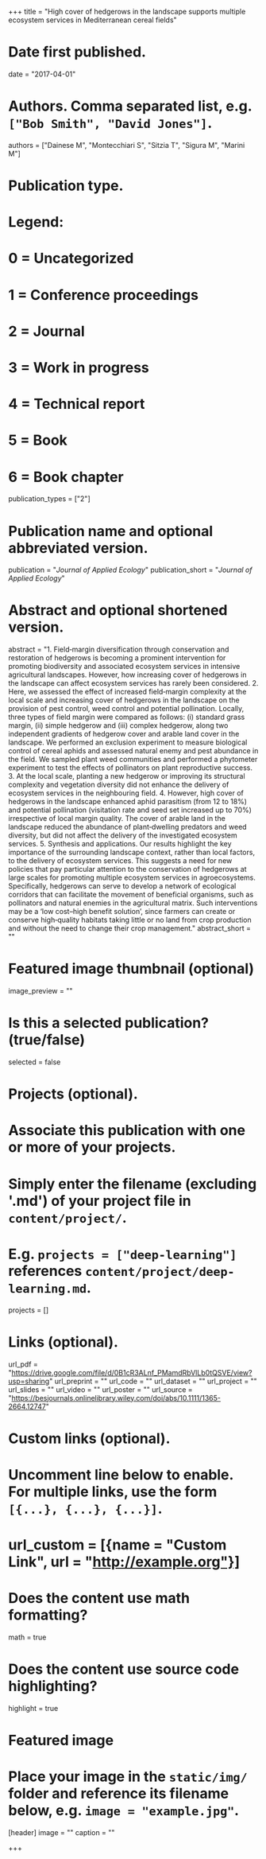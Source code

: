 +++
title = "High cover of hedgerows in the landscape supports multiple ecosystem services in Mediterranean cereal fields"

# Date first published.
date = "2017-04-01"

# Authors. Comma separated list, e.g. `["Bob Smith", "David Jones"]`.
authors = ["Dainese M", "Montecchiari S", "Sitzia T", "Sigura M", "Marini M"]

# Publication type.
# Legend:
# 0 = Uncategorized
# 1 = Conference proceedings
# 2 = Journal
# 3 = Work in progress
# 4 = Technical report
# 5 = Book
# 6 = Book chapter
publication_types = ["2"]

# Publication name and optional abbreviated version.
publication = "*Journal of Applied Ecology*"
publication_short = "*Journal of Applied Ecology*"

# Abstract and optional shortened version.
abstract = "1. Field‐margin diversification through conservation and restoration of hedgerows is becoming a prominent intervention for promoting biodiversity and associated ecosystem services in intensive agricultural landscapes. However, how increasing cover of hedgerows in the landscape can affect ecosystem services has rarely been considered. 2. Here, we assessed the effect of increased field‐margin complexity at the local scale and increasing cover of hedgerows in the landscape on the provision of pest control, weed control and potential pollination. Locally, three types of field margin were compared as follows: (i) standard grass margin, (ii) simple hedgerow and (iii) complex hedgerow, along two independent gradients of hedgerow cover and arable land cover in the landscape. We performed an exclusion experiment to measure biological control of cereal aphids and assessed natural enemy and pest abundance in the field. We sampled plant weed communities and performed a phytometer experiment to test the effects of pollinators on plant reproductive success. 3. At the local scale, planting a new hedgerow or improving its structural complexity and vegetation diversity did not enhance the delivery of ecosystem services in the neighbouring field. 4. However, high cover of hedgerows in the landscape enhanced aphid parasitism (from 12 to 18%) and potential pollination (visitation rate and seed set increased up to 70%) irrespective of local margin quality. The cover of arable land in the landscape reduced the abundance of plant‐dwelling predators and weed diversity, but did not affect the delivery of the investigated ecosystem services. 5. Synthesis and applications. Our results highlight the key importance of the surrounding landscape context, rather than local factors, to the delivery of ecosystem services. This suggests a need for new policies that pay particular attention to the conservation of hedgerows at large scales for promoting multiple ecosystem services in agroecosystems. Specifically, hedgerows can serve to develop a network of ecological corridors that can facilitate the movement of beneficial organisms, such as pollinators and natural enemies in the agricultural matrix. Such interventions may be a ‘low cost–high benefit solution’, since farmers can create or conserve high‐quality habitats taking little or no land from crop production and without the need to change their crop management."
abstract_short = ""

# Featured image thumbnail (optional)
image_preview = ""

# Is this a selected publication? (true/false)
selected = false

# Projects (optional).
#   Associate this publication with one or more of your projects.
#   Simply enter the filename (excluding '.md') of your project file in `content/project/`.
#   E.g. `projects = ["deep-learning"]` references `content/project/deep-learning.md`.
projects = []

# Links (optional).
url_pdf = "https://drive.google.com/file/d/0B1cR3ALnf_PMamdRbVlLb0tQSVE/view?usp=sharing"
url_preprint = ""
url_code = ""
url_dataset = ""
url_project = ""
url_slides = ""
url_video = ""
url_poster = ""
url_source = "https://besjournals.onlinelibrary.wiley.com/doi/abs/10.1111/1365-2664.12747"

# Custom links (optional).
#   Uncomment line below to enable. For multiple links, use the form `[{...}, {...}, {...}]`.
# url_custom = [{name = "Custom Link", url = "http://example.org"}]

# Does the content use math formatting?
math = true

# Does the content use source code highlighting?
highlight = true

# Featured image
# Place your image in the `static/img/` folder and reference its filename below, e.g. `image = "example.jpg"`.
[header]
image = ""
caption = ""

+++
